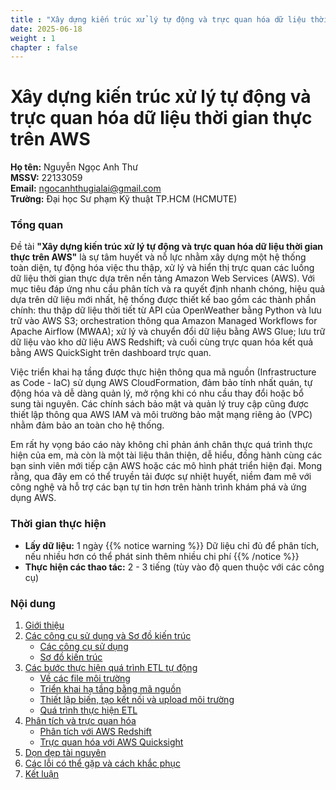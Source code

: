 ```yaml
---
title : "Xây dựng kiến trúc xử lý tự động và trực quan hóa dữ liệu thời gian thực trên AWS"
date: 2025-06-18 
weight : 1 
chapter : false
---
```

# Xây dựng kiến trúc xử lý tự động và trực quan hóa dữ liệu thời gian thực trên AWS

**Họ tên:** Nguyễn Ngọc Anh Thư  
**MSSV:** 22133059  
**Email:** ngocanhthugialai@gmail.com  
**Trường:** Đại học Sư phạm Kỹ thuật TP.HCM (HCMUTE)

### Tổng quan

Đề tài **"Xây dựng kiến trúc xử lý tự động và trực quan hóa dữ liệu thời gian thực trên AWS"** là sự tâm huyết và nỗ lực nhằm xây dựng một hệ thống toàn diện, tự động hóa việc thu thập, xử lý và hiển thị trực quan các luồng dữ liệu thời gian thực dựa trên nền tảng Amazon Web Services (AWS). Với mục tiêu đáp ứng nhu cầu phân tích và ra quyết định nhanh chóng, hiệu quả dựa trên dữ liệu mới nhất, hệ thống được thiết kế bao gồm các thành phần chính: thu thập dữ liệu thời tiết từ API của OpenWeather bằng Python và lưu trữ vào AWS S3; orchestration thông qua Amazon Managed Workflows for Apache Airflow (MWAA); xử lý và chuyển đổi dữ liệu bằng AWS Glue; lưu trữ dữ liệu vào kho dữ liệu AWS Redshift; và cuối cùng trực quan hóa kết quả bằng AWS QuickSight trên dashboard trực quan.

Việc triển khai hạ tầng được thực hiện thông qua mã nguồn (Infrastructure as Code - IaC) sử dụng AWS CloudFormation, đảm bảo tính nhất quán, tự động hóa và dễ dàng quản lý, mở rộng khi có nhu cầu thay đổi hoặc bổ sung tài nguyên. Các chính sách bảo mật và quản lý truy cập cũng được thiết lập thông qua AWS IAM và môi trường bảo mật mạng riêng ảo (VPC) nhằm đảm bảo an toàn cho hệ thống.

Em rất hy vọng báo cáo này không chỉ phản ánh chân thực quá trình thực hiện của em, mà còn là một tài liệu thân thiện, dễ hiểu, đồng hành cùng các bạn sinh viên mới tiếp cận AWS hoặc các mô hình phát triển hiện đại. Mong rằng, qua đây em có thể truyền tải được sự nhiệt huyết, niềm đam mê với công nghệ và hỗ trợ các bạn tự tin hơn trên hành trình khám phá và ứng dụng AWS.

### Thời gian thực hiện

- **Lấy dữ liệu:** 1 ngày 
{{% notice warning %}}
Dữ liệu chỉ đủ để phân tích, nếu nhiều hơn có thể phát sinh thêm nhiều chi phí
{{% /notice %}}
- **Thực hiện các thao tác:** 2 - 3 tiếng (tùy vào độ quen thuộc với các công cụ)

### Nội dung

1. [Giới thiệu](1-introduce/)
2. [Các công cụ sử dụng và Sơ đồ kiến trúc](2-architecture/)
   - [Các công cụ sử dụng](2-architecture/2.1-tools/)
   - [Sơ đồ kiến trúc](2-architecture/2.2-architecture/)
3. [Các bước thực hiện quá trình ETL tự động](3-etl-process/)
   - [Về các file môi trường](3-etl-process/3.1-env-files/)
   - [Triển khai hạ tầng bằng mã nguồn](3-etl-process/3.2-infra-as-code/)
   - [Thiết lập biến, tạo kết nối và upload môi trường](3-etl-process/3.3-setup-variables-connection/)
   - [Quá trình thực hiện ETL](3-etl-process/3.4-etl-execution/)
4. [Phân tích và trực quan hóa](4-analysis-visualization/)
   - [Phân tích với AWS Redshift](4-analysis-visualization/4.1-redshift/)
   - [Trực quan hóa với AWS Quicksight](4-analysis-visualization/4.2-quicksight/)
5. [Dọn dẹp tài nguyên](5-cleanup/)
6. [Các lỗi có thể gặp và cách khắc phục](6-common-errors/)
7. [Kết luận](7-in-conclusion/)